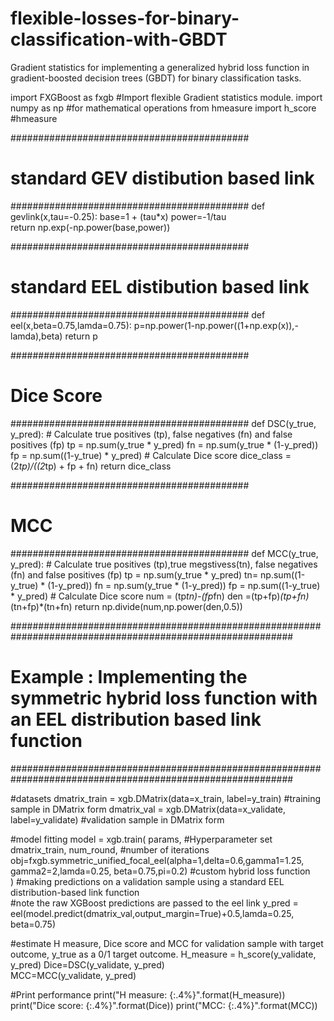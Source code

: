 # flexible-losses-for-binary-classification-with-GBDT
Gradient statistics for implementing a generalized hybrid loss function in gradient-boosted decision trees (GBDT) for binary classification tasks. 

import FXGBoost as fxgb #Import flexible Gradient statistics module.
import numpy as np  #for mathematical operations
from hmeasure import h_score #hmeasure

###########################################
#   standard GEV distibution based link   #
###########################################
def gevlink(x,tau=-0.25):
    base=1 + (tau*x)
    power=-1/tau        
    return np.exp(-np.power(base,power)) 

###########################################
#   standard EEL distibution based link   #
###########################################
def eel(x,beta=0.75,lamda=0.75):
    p=np.power(1-np.power((1+np.exp(x)),-lamda),beta)
    return p

###########################################
#      Dice Score                         #
###########################################
def DSC(y_true, y_pred):
    # Calculate true positives (tp), false negatives (fn) and false positives (fp)
    tp = np.sum(y_true * y_pred)
    fn = np.sum(y_true * (1-y_pred))
    fp = np.sum((1-y_true) * y_pred)
    # Calculate Dice score
    dice_class = (2*tp)/((2*tp) + fp + fn)
    return dice_class  

###########################################
#      MCC                                #
###########################################
def MCC(y_true, y_pred):
    # Calculate true positives (tp),true megstivess(tn), false negatives (fn) and false positives (fp)
    tp = np.sum(y_true * y_pred)
    tn=  np.sum((1-y_true) * (1-y_pred))
    fn = np.sum(y_true * (1-y_pred))
    fp = np.sum((1-y_true) * y_pred)
    # Calculate Dice score
    num = (tp*tn)-(fp*fn)
    den =(tp+fp)*(tp+fn)*(tn+fp)*(tn+fn)
    return np.divide(num,np.power(den,0.5))

###########################################################################################################
# Example : Implementing the symmetric hybrid loss function with an EEL distribution based link function  #
###########################################################################################################

#datasets
dmatrix_train = xgb.DMatrix(data=x_train, label=y_train) #training sample in DMatrix form
dmatrix_val = xgb.DMatrix(data=x_validate, label=y_validate) #validation sample in DMatrix form

#model fitting
model = xgb.train(
                  params, #Hyperparameter set
                  dmatrix_train, 
                  num_round, #number of iterations
                  obj=fxgb.symmetric_unified_focal_eel(alpha=1,delta=0.6,gamma1=1.25, gamma2=2,lamda=0.25, beta=0.75,pi=0.2) #custom hybrid loss function    
                 )
#making predictions on a validation sample using a standard EEL distribution-based link function  
#note the raw XGBoost predictions are passed to the eel link
y_pred = eel(model.predict(dmatrix_val,output_margin=True)+0.5,lamda=0.25, beta=0.75)

#estimate H measure, Dice score and MCC for validation sample with target outcome, y_true as a 0/1 target outcome. 
H_measure = h_score(y_validate, y_pred)
Dice=DSC(y_validate, y_pred)    
MCC=MCC(y_validate, y_pred)    

#Print performance
print("H measure: {:.4%}".format(H_measure))
print("Dice score: {:.4%}".format(Dice))
print("MCC: {:.4%}".format(MCC))

